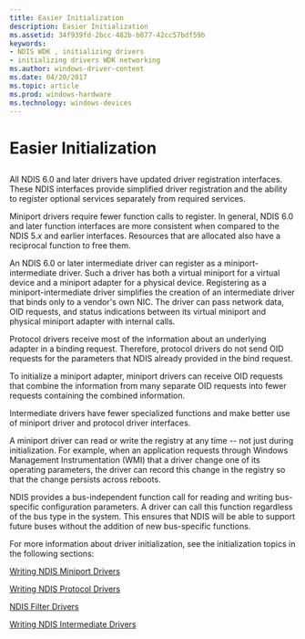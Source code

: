 ```yaml
---
title: Easier Initialization
description: Easier Initialization
ms.assetid: 34f939fd-2bcc-482b-b877-42cc57bdf59b
keywords:
- NDIS WDK , initializing drivers
- initializing drivers WDK networking
ms.author: windows-driver-content
ms.date: 04/20/2017
ms.topic: article
ms.prod: windows-hardware
ms.technology: windows-devices
---
```


# Easier Initialization


## <a href="" id="ddk-easier-initialization-ng"></a>


All NDIS 6.0 and later drivers have updated driver registration interfaces. These NDIS interfaces provide simplified driver registration and the ability to register optional services separately from required services.

Miniport drivers require fewer function calls to register. In general, NDIS 6.0 and later function interfaces are more consistent when compared to the NDIS 5.*x* and earlier interfaces. Resources that are allocated also have a reciprocal function to free them.

An NDIS 6.0 or later intermediate driver can register as a miniport-intermediate driver. Such a driver has both a virtual miniport for a virtual device and a miniport adapter for a physical device. Registering as a miniport-intermediate driver simplifies the creation of an intermediate driver that binds only to a vendor's own NIC. The driver can pass network data, OID requests, and status indications between its virtual miniport and physical miniport adapter with internal calls.

Protocol drivers receive most of the information about an underlying adapter in a binding request. Therefore, protocol drivers do not send OID requests for the parameters that NDIS already provided in the bind request.

To initialize a miniport adapter, miniport drivers can receive OID requests that combine the information from many separate OID requests into fewer requests containing the combined information.

Intermediate drivers have fewer specialized functions and make better use of miniport driver and protocol driver interfaces.

A miniport driver can read or write the registry at any time -- not just during initialization. For example, when an application requests through Windows Management Instrumentation (WMI) that a driver change one of its operating parameters, the driver can record this change in the registry so that the change persists across reboots.

NDIS provides a bus-independent function call for reading and writing bus-specific configuration parameters. A driver can call this function regardless of the bus type in the system. This ensures that NDIS will be able to support future buses without the addition of new bus-specific functions.

For more information about driver initialization, see the initialization topics in the following sections:

[Writing NDIS Miniport Drivers](writing-ndis-miniport-drivers.md)

[Writing NDIS Protocol Drivers](writing-ndis-protocol-drivers.md)

[NDIS Filter Drivers](ndis-filter-drivers.md)

[Writing NDIS Intermediate Drivers](writing-ndis-intermediate-drivers.md)

 

 





